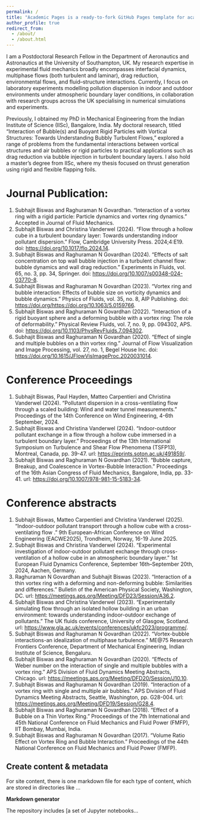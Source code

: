 ```yaml
---
permalink: /
title: "Academic Pages is a ready-to-fork GitHub Pages template for academic personal websites"
author_profile: true
redirect_from: 
  - /about/
  - /about.html
---
```


I am a Postdoctoral Research Fellow in the Department of Aeronautics and Astronautics at the University of Southampton, UK. My research expertise in experimental fluid mechanics broadly encompasses interfacial dynamics, multiphase flows (both turbulent and laminar), drag reduction, environmental flows, and fluid–structure interactions. Currently, I focus on laboratory experiments modelling pollution dispersion in indoor and outdoor environments under atmospheric boundary layer conditions, in collaboration with research groups across the UK specialising in numerical simulations and experiments.

Previously, I obtained my PhD in Mechanical Engineering from the Indian Institute of Science (IISc), Bangalore, India. My doctoral research, titled “Interaction of Bubble(s) and Buoyant Rigid Particles with Vortical Structures: Towards Understanding Bubbly Turbulent Flows,” explored a range of problems from the fundamental interactions between vortical structures and air bubbles or rigid particles to practical applications such as drag reduction via bubble injection in turbulent boundary layers. I also hold a master’s degree from IISc, where my thesis focused on thrust generation using rigid and flexible flapping foils.


Journal Publication:
======

1. Subhajit Biswas and Raghuraman N Govardhan. “Interaction of a vortex ring with a rigid particle: Particle dynamics and vortex ring dynamics.” Accepted in Journal of Fluid Mechanics.
2. Subhajit Biswas and Christina Vanderwel (2024). “Flow through a hollow cube in a turbulent boundary layer: Towards understanding indoor pollutant dispersion.” Flow, Cambridge University Press. 2024;4:E19. doi: https://doi.org/10.1017/flo.2024.14.
3. Subhajit Biswas and Raghuraman N Govardhan (2024). “Effects of salt concentration on top wall bubble injection in a turbulent channel flow: bubble dynamics and wall drag reduction.” Experiments in Fluids, vol. 65, no. 3, pp. 34, Springer. doi: https://doi.org/10.1007/s00348-024-03770-8.
4. Subhajit Biswas and Raghuraman N Govardhan (2023). “Vortex ring and bubble interaction: Effects of bubble size on vorticity dynamics and bubble dynamics.” Physics of Fluids, vol. 35, no. 8, AIP Publishing. doi: https://doi.org/https://doi.org/10.1063/5.0159766.
5. Subhajit Biswas and Raghuraman N Govardhan (2022). “Interaction of a rigid buoyant sphere and a deforming bubble with a vortex ring: The role of deformability.” Physical Review Fluids, vol. 7, no. 9, pp. 094302, APS. doi: https://doi.org/10.1103/PhysRevFluids.7.094302.
6. Subhajit Biswas and Raghuraman N Govardhan (2020). “Effect of single and multiple bubbles on a thin vortex ring.” Journal of Flow Visualization and Image Processing, vol. 27, no. 1, Begel House Inc. doi: https://doi.org/10.1615/JFlowVisImageProc.2020031014.


Conference Proceedings
======
1. Subhajit Biswas, Paul Hayden, Matteo Carpentieri and Christina Vanderwel (2024). “Pollutant dispersion in a cross-ventilating flow through a scaled building: Wind and water tunnel measurements.” Proceedings of the 14th Conference on Wind Engineering, 4-6th September, 2024.
2. Subhajit Biswas and Christina Vanderwel (2024). “Indoor-outdoor pollutant exchange in a flow through a hollow cube immersed in a turbulent boundary layer.” Proceedings of the 13th International Symposium on Turbulence and Shear Flow Phenomena (TSFP13), Montreal, Canada, pp. 39-47. url: https://eprints.soton.ac.uk/491859/. 
3. Subhajit Biswas and Raghuraman N Govardhan (2021). “Bubble capture, Breakup, and Coalescence in Vortex-Bubble Interaction.” Proceedings of the 16th Asian Congress of Fluid Mechanics, Bangalore, India, pp. 33-41. url: https://doi.org/10.1007/978-981-15-5183-34.

Conference abstracts
======
1. Subhajit Biswas, Matteo Carpentieri and Christina Vanderwel (2025). “Indoor-outdoor pollutant transport through a hollow cube with a cross-ventilating flow .” 9th European-African Conference on Wind Engineering (EACWE2025), Trondheim, Norway, 16-19 June 2025.
2. Subhajit Biswas and Christina Vanderwel (2024). “Experimental investigation of indoor-outdoor pollutant exchange through cross-ventilation of a hollow cube in an atmospheric boundary layer.” 1st European Fluid Dynamics Conference, September 16th–September 20th, 2024, Aachen, Germany.
3. Raghuraman N Govardhan and Subhajit Biswas (2023). “Interaction of a thin vortex ring with a deforming and non-deforming bubble: Similarities and differences.” Bulletin of the American Physical Society, Washington, DC. url: https://meetings.aps.org/Meeting/DFD23/Session/A36.2.
4. Subhajit Biswas and Christina Vanderwel (2023). “Experimentally simulating flow through an isolated hollow building in an urban environment: towards understanding indoor-outdoor exchange of pollutants.” The UK fluids conference, University of Glasgow, Scotland. url: https://www.gla.ac.uk/events/conferences/ukfc2023/programme/.
5. Subhajit Biswas and Raghuraman N Govardhan (2022). “Vortex-bubble interactions-an idealization of multiphase turbulence.” ME@75 Research Frontiers Conference, Department of Mechanical Engineering, Indian Institute of Science, Bengaluru.
6. Subhajit Biswas and Raghuraman N Govardhan (2020). “Effects of Weber number on the interaction of single and multiple bubbles with a vortex ring.” APS Division of Fluid Dynamics Meeting Abstracts, Chicago. url: https://meetings.aps.org/Meeting/DFD20/Session/J10.10.
7. Subhajit Biswas and Raghuraman N Govardhan (2019). “Interaction of a vortex ring with single and multiple air bubbles.” APS Division of Fluid Dynamics Meeting Abstracts, Seattle, Washington, pp. G28-004. url: https://meetings.aps.org/Meeting/DFD19/Session/G28.4.
8. Subhajit Biswas and Raghuraman N Govardhan (2018). “Effect of a Bubble on a Thin Vortex Ring.” Proceedings of the 7th International and 45th National Conference on Fluid Mechanics and Fluid Power (FMFP), IIT Bombay, Mumbai, India.
9. Subhajit Biswas and Raghuraman N Govardhan (2017). “Volume Ratio Effect on Vortex Ring and Bubble Interaction.” Proceedings of the 44th National Conference on Fluid Mechanics and Fluid Power (FMFP).



Create content & metadata
------
For site content, there is one markdown file for each type of content, which are stored in directories like ...

**Markdown generator**

The repository includes [a set of Jupyter notebooks...
